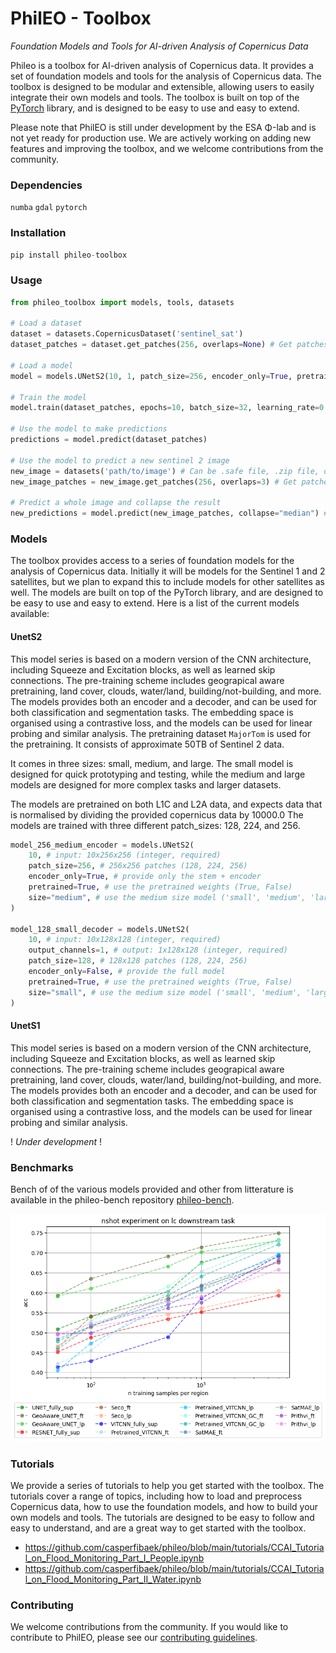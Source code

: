# PhilEO - Toolbox
_Foundation Models and Tools for AI-driven Analysis of Copernicus Data_

Phileo is a toolbox for AI-driven analysis of Copernicus data. It provides a set of foundation models and tools for the analysis of Copernicus data. The toolbox is designed to be modular and extensible, allowing users to easily integrate their own models and tools. The toolbox is built on top of the [PyTorch](https://pytorch.org/) library, and is designed to be easy to use and easy to extend.

Please note that PhilEO is still under development by the ESA Φ-lab and is not yet ready for production use. We are actively working on adding new features and improving the toolbox, and we welcome contributions from the community.

### Dependencies
`numba` `gdal` `pytorch`

### Installation
```python
pip install phileo-toolbox
```

### Usage
```python
from phileo_toolbox import models, tools, datasets

# Load a dataset
dataset = datasets.CopernicusDataset('sentinel_sat')
dataset_patches = dataset.get_patches(256, overlaps=None) # Get patches of size 10x256x256 from the dataset, with no overlaps

# Load a model
model = models.UNetS2(10, 1, patch_size=256, encoder_only=True, pretrained=True, size="medium") # Create a Sentinel UNet model with 10 input channels and 1 output channels

# Train the model
model.train(dataset_patches, epochs=10, batch_size=32, learning_rate=0.001, loss_function='cross_entropy', optimizer='adam', metrics=['accuracy'])

# Use the model to make predictions
predictions = model.predict(dataset_patches)

# Use the model to predict a new sentinel 2 image
new_image = datasets('path/to/image') # Can be .safe file, .zip file, or directory. If a dict is passed, should be the links to the band_files
new_image_patches = new_image.get_patches(256, overlaps=3) # Get patches of size 10x256x256 from the dataset, with no overlaps

# Predict a whole image and collapse the result
new_predictions = model.predict(new_image_patches, collapse="median") # Predict the new image and collapse the patches using the median value
```

### Models
The toolbox provides access to a series of foundation models for the analysis of Copernicus data. Initially it will be models for the Sentinel 1 and 2 satellites, but we plan to expand this to include models for other satellites as well. The models are built on top of the PyTorch library, and are designed to be easy to use and easy to extend. Here is a list of the current models available:

#### UnetS2
This model series is based on a modern version of the CNN architecture, including Squeeze and Excitation blocks, as well as learned skip connections. The pre-training scheme includes geograpical aware pretraining, land cover, clouds, water/land, building/not-building, and more. The models provides both an encoder and a decoder, and can be used for both classification and segmentation tasks. The embedding space is organised using a contrastive loss, and the models can be used for linear probing and similar analysis. The pretraining dataset `MajorTom` is used for the pretraining. It consists of approximate 50TB of Sentinel 2 data.

It comes in three sizes: small, medium, and large. The small model is designed for quick prototyping and testing, while the medium and large models are designed for more complex tasks and larger datasets.

The models are pretrained on both L1C and L2A data, and expects data that is normalised by dividing the provided copernicus data by 10000.0
The models are trained with three different patch_sizes: 128, 224, and 256.

```python
model_256_medium_encoder = models.UNetS2(
    10, # input: 10x256x256 (integer, required)
    patch_size=256, # 256x256 patches (128, 224, 256)
    encoder_only=True, # provide only the stem + encoder
    pretrained=True, # use the pretrained weights (True, False)
    size="medium", # use the medium size model ('small', 'medium', 'large')
)

model_128_small_decoder = models.UNetS2(
    10, # input: 10x128x128 (integer, required)
    output_channels=1, # output: 1x128x128 (integer, required)
    patch_size=128, # 128x128 patches (128, 224, 256)
    encoder_only=False, # provide the full model
    pretrained=True, # use the pretrained weights (True, False)
    size="small", # use the medium size model ('small', 'medium', 'large')
)
```

#### UnetS1
This model series is based on a modern version of the CNN architecture, including Squeeze and Excitation blocks, as well as learned skip connections. The pre-training scheme includes geograpical aware pretraining, land cover, clouds, water/land, building/not-building, and more. The models provides both an encoder and a decoder, and can be used for both classification and segmentation tasks. The embedding space is organised using a contrastive loss, and the models can be used for linear probing and similar analysis.

! _Under development_ !

### Benchmarks
Bench of of the various models provided and other from litterature is available in the phileo-bench repository [phileo-bench](https://github.com/ESA-PhiLab/phileo-bench).

![alt text](images/results_nshot_lc.png "Experimental results on models and downstream tasks")

### Tutorials
We provide a series of tutorials to help you get started with the toolbox. The tutorials cover a range of topics, including how to load and preprocess Copernicus data, how to use the foundation models, and how to build your own models and tools. The tutorials are designed to be easy to follow and easy to understand, and are a great way to get started with the toolbox.

- https://github.com/casperfibaek/phileo/blob/main/tutorials/CCAI_Tutorial_on_Flood_Monitoring_Part_I_People.ipynb
- https://github.com/casperfibaek/phileo/blob/main/tutorials/CCAI_Tutorial_on_Flood_Monitoring_Part_II_Water.ipynb

### Contributing
We welcome contributions from the community. If you would like to contribute to PhilEO, please see our [contributing guidelines](CONTRIBUTING.md).